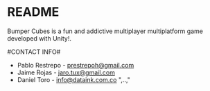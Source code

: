 # README #

Bumper Cubes is a fun and addictive multiplayer multiplatform game developed with Unity!.

#CONTACT INFO#

* Pablo Restrepo - prestrepoh@gmail.com
* Jaime Rojas - jaro.tux@gmail.com
* Daniel Toro - info@dataink.com.co ",..,"